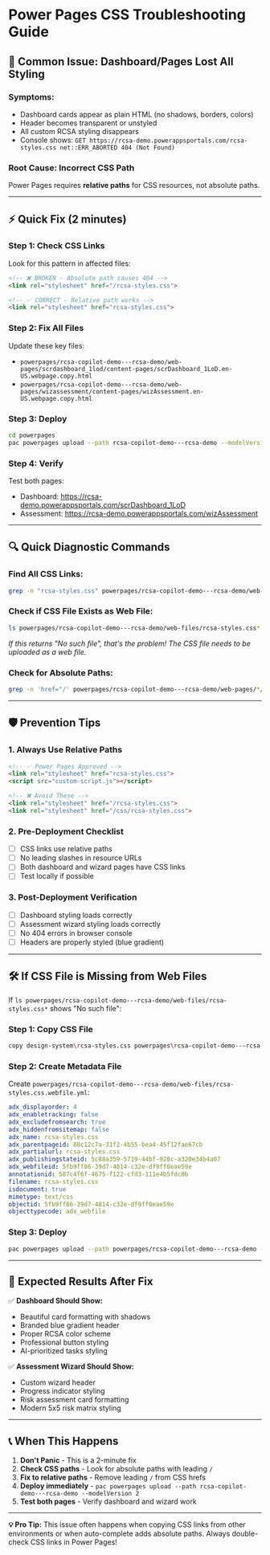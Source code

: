 # Power Pages CSS Troubleshooting Guide

## 🚨 **Common Issue: Dashboard/Pages Lost All Styling**

### **Symptoms:**
- Dashboard cards appear as plain HTML (no shadows, borders, colors)
- Header becomes transparent or unstyled
- All custom RCSA styling disappears
- Console shows: `GET https://rcsa-demo.powerappsportals.com/rcsa-styles.css net::ERR_ABORTED 404 (Not Found)`

### **Root Cause: Incorrect CSS Path**
Power Pages requires **relative paths** for CSS resources, not absolute paths.

---

## ⚡ **Quick Fix (2 minutes)**

### **Step 1: Check CSS Links**
Look for this pattern in affected files:
```html
<!-- ❌ BROKEN - Absolute path causes 404 -->
<link rel="stylesheet" href="/rcsa-styles.css">

<!-- ✅ CORRECT - Relative path works -->
<link rel="stylesheet" href="rcsa-styles.css">
```

### **Step 2: Fix All Files**
Update these key files:
- `powerpages/rcsa-copilot-demo---rcsa-demo/web-pages/scrdashboard_1lod/content-pages/scrDashboard_1LoD.en-US.webpage.copy.html`
- `powerpages/rcsa-copilot-demo---rcsa-demo/web-pages/wizassessment/content-pages/wizAssessment.en-US.webpage.copy.html`

### **Step 3: Deploy**
```bash
cd powerpages
pac powerpages upload --path rcsa-copilot-demo---rcsa-demo --modelVersion 2
```

### **Step 4: Verify**
Test both pages:
- Dashboard: https://rcsa-demo.powerappsportals.com/scrDashboard_1LoD
- Assessment: https://rcsa-demo.powerappsportals.com/wizAssessment

---

## 🔍 **Quick Diagnostic Commands**

### **Find All CSS Links:**
```bash
grep -n "rcsa-styles.css" powerpages/rcsa-copilot-demo---rcsa-demo/web-pages/*/content-pages/*.html
```

### **Check if CSS File Exists as Web File:**
```bash
ls powerpages/rcsa-copilot-demo---rcsa-demo/web-files/rcsa-styles.css*
```
*If this returns "No such file", that's the problem! The CSS file needs to be uploaded as a web file.*

### **Check for Absolute Paths:**
```bash
grep -n 'href="/' powerpages/rcsa-copilot-demo---rcsa-demo/web-pages/*/content-pages/*.html
```

---

## 🛡️ **Prevention Tips**

### **1. Always Use Relative Paths**
```html
<!-- ✅ Power Pages Approved -->
<link rel="stylesheet" href="rcsa-styles.css">
<script src="custom-script.js"></script>

<!-- ❌ Avoid These -->
<link rel="stylesheet" href="/rcsa-styles.css">
<link rel="stylesheet" href="/css/rcsa-styles.css">
```

### **2. Pre-Deployment Checklist**
- [ ] CSS links use relative paths
- [ ] No leading slashes in resource URLs
- [ ] Both dashboard and wizard pages have CSS links
- [ ] Test locally if possible

### **3. Post-Deployment Verification**
- [ ] Dashboard styling loads correctly
- [ ] Assessment wizard styling loads correctly
- [ ] No 404 errors in browser console
- [ ] Headers are properly styled (blue gradient)

---

## 🛠️ **If CSS File is Missing from Web Files**

If `ls powerpages/rcsa-copilot-demo---rcsa-demo/web-files/rcsa-styles.css*` shows "No such file":

### **Step 1: Copy CSS File**
```bash
copy design-system\rcsa-styles.css powerpages\rcsa-copilot-demo---rcsa-demo\web-files\rcsa-styles.css
```

### **Step 2: Create Metadata File**
Create `powerpages/rcsa-copilot-demo---rcsa-demo/web-files/rcsa-styles.css.webfile.yml`:
```yaml
adx_displayorder: 4
adx_enabletracking: false
adx_excludefromsearch: true
adx_hiddenfromsitemap: false
adx_name: rcsa-styles.css
adx_parentpageid: 88c12c7a-31f2-4b55-bea4-45f12fae67cb
adx_partialurl: rcsa-styles.css
adx_publishingstateid: 5c88a359-5719-44bf-928c-a320e34b4a07
adx_webfileid: 5fb9ff86-39d7-4814-c32e-df9ff0eae59e
annotationid: 587c4f6f-4675-f122-cfd3-111e4b5fdc8b
filename: rcsa-styles.css
isdocument: true
mimetype: text/css
objectid: 5fb9ff86-39d7-4814-c32e-df9ff0eae59e
objecttypecode: adx_webfile
```

### **Step 3: Deploy**
```bash
pac powerpages upload --path powerpages/rcsa-copilot-demo---rcsa-demo --modelVersion 2
```

---

## 🎯 **Expected Results After Fix**

✅ **Dashboard Should Show:**
- Beautiful card formatting with shadows
- Branded blue gradient header
- Proper RCSA color scheme
- Professional button styling
- AI-prioritized tasks styling

✅ **Assessment Wizard Should Show:**
- Custom wizard header
- Progress indicator styling
- Risk assessment card formatting
- Modern 5x5 risk matrix styling

---

## 📞 **When This Happens**

1. **Don't Panic** - This is a 2-minute fix
2. **Check CSS paths** - Look for absolute paths with leading `/`
3. **Fix to relative paths** - Remove leading `/` from CSS hrefs
4. **Deploy immediately** - `pac powerpages upload --path rcsa-copilot-demo---rcsa-demo --modelVersion 2`
5. **Test both pages** - Verify dashboard and wizard work

---

**💡 Pro Tip:** This issue often happens when copying CSS links from other environments or when auto-complete adds absolute paths. Always double-check CSS links in Power Pages! 